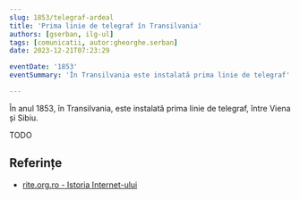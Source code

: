 ```yaml
---
slug: 1853/telegraf-ardeal
title: 'Prima linie de telegraf în Transilvania'
authors: [gserban, ilg-ul]
tags: [comunicatii, autor:gheorghe.serban]
date: 2023-12-21T07:23:29

eventDate: '1853'
eventSummary: 'În Transilvania este instalată prima linie de telegraf'

---
```


În anul 1853, în Transilvania, este instalată prima linie de telegraf, între Viena și Sibiu.

<!-- truncate -->

TODO

## Referințe

- [rite.org.ro - Istoria Internet-ului](https://rite.org.ro/istoria-internetului/)
